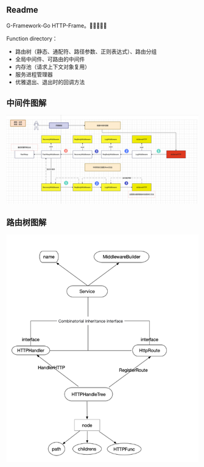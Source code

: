## Readme

G-Framework-Go HTTP-Frame。🚀🚀🚀🚀🚀

Function directory：
- 路由树（静态、通配符、路径参数、正则表达式）、路由分组
- 全局中间件、可路由的中间件
- 内存池（请求上下文对象复用）
- 服务进程管理器
- 优雅退出、退出时的回调方法

## 中间件图解
![img_2.png](img_2.png)
## 路由树图解
![img_1.png](img_1.png)


